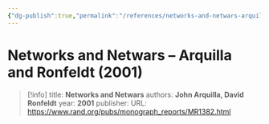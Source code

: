 ```yaml
---
{"dg-publish":true,"permalink":"/references/networks-and-netwars-arquilla-and-ronfeldt-2001/"}
---
```



# Networks and Netwars – Arquilla and Ronfeldt (2001)

> [!info]
> title: **Networks and Netwars**
> authors: **John Arquilla, David Ronfeldt**
> year: **2001**
> publisher: 
> URL: https://www.rand.org/pubs/monograph_reports/MR1382.html



